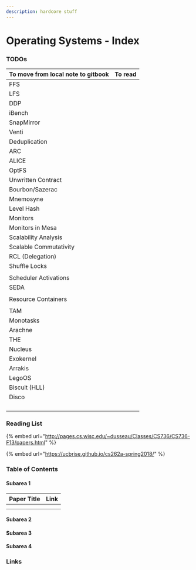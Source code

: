 ```yaml
---
description: hardcore stuff
---
```


# Operating Systems - Index

### TODOs

| To move from local note to gitbook | To read |
| :--- | :--- |
| FFS |  |
| LFS |  |
| DDP |  |
| iBench |  |
| SnapMirror |  |
| Venti |  |
| Deduplication |  |
| ARC |  |
| ALICE |  |
| OptFS |  |
| Unwritten Contract |  |
| Bourbon/Sazerac |  |
| Mnemosyne |  |
| Level Hash |  |
| Monitors |  |
| Monitors in Mesa |  |
| Scalability Analysis |  |
| Scalable Commutativity |  |
| RCL \(Delegation\) |  |
| Shuffle Locks |  |
|  |  |
| Scheduler Activations |  |
| SEDA |  |
|  |  |
| Resource Containers |  |
|  |  |
| TAM |  |
| Monotasks |  |
| Arachne |  |
| THE |  |
| Nucleus |  |
| Exokernel |  |
| Arrakis |  |
| LegoOS |  |
| Biscuit \(HLL\) |  |
| Disco |  |
|  |  |
|  |  |
|  |  |
|  |  |

### Reading List

{% embed url="http://pages.cs.wisc.edu/~dusseau/Classes/CS736/CS736-F13/papers.html" %}

{% embed url="https://ucbrise.github.io/cs262a-spring2018/" %}



### Table of Contents

#### Subarea 1

| Paper Title | Link |
| :--- | :--- |
|  |  |
|  |  |

#### Subarea 2

#### Subarea 3

#### Subarea 4

### Links





